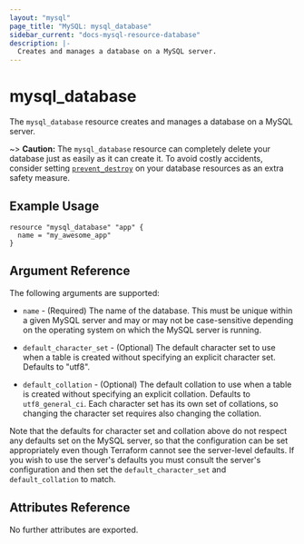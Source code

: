 ```yaml
---
layout: "mysql"
page_title: "MySQL: mysql_database"
sidebar_current: "docs-mysql-resource-database"
description: |-
  Creates and manages a database on a MySQL server.
---
```


# mysql\_database

The ``mysql_database`` resource creates and manages a database on a MySQL
server.

~> **Caution:** The ``mysql_database`` resource can completely delete your
database just as easily as it can create it. To avoid costly accidents,
consider setting
[``prevent_destroy``](docs/configuration/resources.html#prevent_destroy)
on your database resources as an extra safety measure.

## Example Usage

```hcl
resource "mysql_database" "app" {
  name = "my_awesome_app"
}
```

## Argument Reference

The following arguments are supported:

* `name` - (Required) The name of the database. This must be unique within
  a given MySQL server and may or may not be case-sensitive depending on
  the operating system on which the MySQL server is running.

* `default_character_set` - (Optional) The default character set to use when
  a table is created without specifying an explicit character set. Defaults
  to "utf8".

* `default_collation` - (Optional) The default collation to use when a table
  is created without specifying an explicit collation. Defaults to
  ``utf8_general_ci``. Each character set has its own set of collations, so
  changing the character set requires also changing the collation.

Note that the defaults for character set and collation above do not respect
any defaults set on the MySQL server, so that the configuration can be set
appropriately even though Terraform cannot see the server-level defaults. If
you wish to use the server's defaults you must consult the server's
configuration and then set the ``default_character_set`` and
``default_collation`` to match.

## Attributes Reference

No further attributes are exported.
